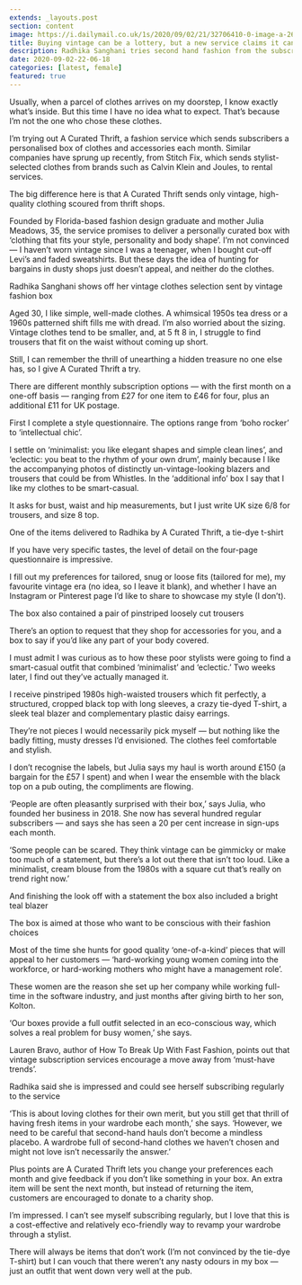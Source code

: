 ```yaml
---
extends: _layouts.post
section: content
image: https://i.dailymail.co.uk/1s/2020/09/02/21/32706410-0-image-a-26_1599077992583.jpg 
title: Buying vintage can be a lottery, but a new service claims it can deliver style to your door... 
description: Radhika Sanghani tries second hand fashion from the subscription box A Curated Thrift. The service promises to deliver a curated box with clothing that fits your style, personality and shape. 
date: 2020-09-02-22-06-18 
categories: [latest, female] 
featured: true 
--- 
```

Usually, when a parcel of clothes arrives on my doorstep, I know exactly what’s inside. But this time I have no idea what to expect. That’s because I’m not the one who chose these clothes.

I’m trying out A Curated Thrift, a fashion service which sends subscribers a personalised box of clothes and accessories each month. Similar companies have sprung up recently, from Stitch Fix, which sends stylist-selected clothes from brands such as Calvin Klein and Joules, to rental services.

The big difference here is that A Curated Thrift sends only vintage, high-quality clothing scoured from thrift shops.

Founded by Florida-based fashion design graduate and mother Julia Meadows, 35, the service promises to deliver a personally curated box with ‘clothing that fits your style, personality and body shape’. I’m not convinced — I haven’t worn vintage since I was a teenager, when I bought cut-off Levi’s and faded sweatshirts. But these days the idea of hunting for bargains in dusty shops just doesn’t appeal, and neither do the clothes.

Radhika Sanghani shows off her vintage clothes selection sent by vintage fashion box

Aged 30, I like simple, well-made clothes. A whimsical 1950s tea dress or a 1960s patterned shift fills me with dread. I’m also worried about the sizing. Vintage clothes tend to be smaller, and, at 5 ft 8 in, I struggle to find trousers that fit on the waist without coming up short.

Still, I can remember the thrill of unearthing a hidden treasure no one else has, so I give A Curated Thrift a try.

There are different monthly subscription options — with the first month on a one-off basis — ranging from £27 for one item to £46 for four, plus an additional £11 for UK postage.

First I complete a style questionnaire. The options range from ‘boho rocker’ to ‘intellectual chic’.

I settle on ‘minimalist: you like elegant shapes and simple clean lines’, and ‘eclectic: you beat to the rhythm of your own drum’, mainly because I like the accompanying photos of distinctly un-vintage-looking blazers and trousers that could be from Whistles. In the ‘additional info’ box I say that I like my clothes to be smart-casual.

It asks for bust, waist and hip measurements, but I just write UK size 6/8 for trousers, and size 8 top.

One of the items delivered to Radhika by A Curated Thrift, a tie-dye t-shirt

If you have very specific tastes, the level of detail on the four-page questionnaire is impressive.

I fill out my preferences for tailored, snug or loose fits (tailored for me), my favourite vintage era (no idea, so I leave it blank), and whether I have an Instagram or Pinterest page I’d like to share to showcase my style (I don’t).

The box also contained a pair of pinstriped loosely cut trousers

There’s an option to request that they shop for accessories for you, and a box to say if you’d like any part of your body covered.

I must admit I was curious as to how these poor stylists were going to find a smart-casual outfit that combined ‘minimalist’ and ‘eclectic.’ Two weeks later, I find out they’ve actually managed it.

I receive pinstriped 1980s high-waisted trousers which fit perfectly, a structured, cropped black top with long sleeves, a crazy tie-dyed T-shirt, a sleek teal blazer and complementary plastic daisy earrings.

They’re not pieces I would necessarily pick myself — but nothing like the badly fitting, musty dresses I’d envisioned. The clothes feel comfortable and stylish.

I don’t recognise the labels, but Julia says my haul is worth around £150 (a bargain for the £57 I spent) and when I wear the ensemble with the black top on a pub outing, the compliments are flowing.

‘People are often pleasantly surprised with their box,’ says Julia, who founded her business in 2018. She now has several hundred regular subscribers — and says she has seen a 20 per cent increase in sign-ups each month.

‘Some people can be scared. They think vintage can be gimmicky or make too much of a statement, but there’s a lot out there that isn’t too loud. Like a minimalist, cream blouse from the 1980s with a square cut that’s really on trend right now.’

And finishing the look off with a statement the box also included a bright teal blazer

The box is aimed at those who want to be conscious with their fashion choices 

Most of the time she hunts for good quality ‘one-of-a-kind’ pieces that will appeal to her customers — ‘hard-working young women coming into the workforce, or hard-working mothers who might have a management role’.

These women are the reason she set up her company while working full-time in the software industry, and just months after giving birth to her son, Kolton.

‘Our boxes provide a full outfit selected in an eco-conscious way, which solves a real problem for busy women,’ she says.

Lauren Bravo, author of How To Break Up With Fast Fashion, points out that vintage subscription services encourage a move away from ‘must-have trends’.

Radhika said she is impressed and could see herself subscribing regularly to the service

‘This is about loving clothes for their own merit, but you still get that thrill of having fresh items in your wardrobe each month,’ she says. ‘However, we need to be careful that second-hand hauls don’t become a mindless placebo. A wardrobe full of second-hand clothes we haven’t chosen and might not love isn’t necessarily the answer.’

Plus points are A Curated Thrift lets you change your preferences each month and give feedback if you don’t like something in your box. An extra item will be sent the next month, but instead of returning the item, customers are encouraged to donate to a charity shop.

I’m impressed. I can’t see myself subscribing regularly, but I love that this is a cost-effective and relatively eco-friendly way to revamp your wardrobe through a stylist.

There will always be items that don’t work (I’m not convinced by the tie-dye T-shirt) but I can vouch that there weren’t any nasty odours in my box — just an outfit that went down very well at the pub. 

